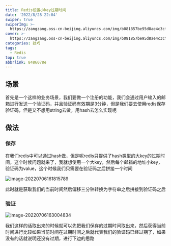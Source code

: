 ```yaml
---
title: Redis设置小key过期时间
date: '2022/8/28 22:04'
swiper: true
swiperImg: >-
  https://zangzang.oss-cn-beijing.aliyuncs.com/img/b081857be95d8ae4c3cf8b1258109f1a.jpg
cover: >-
  https://zangzang.oss-cn-beijing.aliyuncs.com/img/b081857be95d8ae4c3cf8b1258109f1a.jpg
categories: 技巧
tags:
  - Redis
top: true
abbrlink: 8486078e
---
```


## 场景

首先是一个这样的业务场景，我们要做一个注册的功能，我们会通过用户输入的邮箱进行发送一个验证码，并且验证码有效期是3分钟，但是我们要去使用redis保存验证码，但是又不想用string去做。用hash去怎么实现呢

## 做法

### 保存

在我们redis中可以通过hash做，但是呢redis只提供了hash类型的大key的过期时间，这个时候问题就来了，我就想使用一个大key，然后每个邮箱的地址小key，验证码为value，这个时候我们只需要在验证码之后拼接一个时间

![image-20220706161815789](https://zangzang.oss-cn-beijing.aliyuncs.com/img/image-20220706161815789.png)

此时就是获取我们的当前时间然后偏移三分钟转换为字符串之后拼接到验证码之后

### 验证

![image-20220706163004834](https://zangzang.oss-cn-beijing.aliyuncs.com/img/image-20220706163004834.png)

我们这样的话取出来的时候就可以先把我们保存的过期时间取出来，然后获得当前时间进行比较如果当前时间在过期时间之后就代表我们的验证码已经过期了，如果没有的话就说明还没有过期，进行下边的思路

